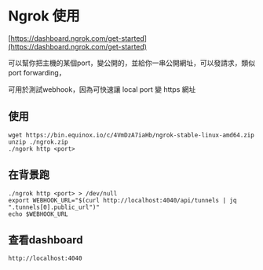 # Ngrok 使用

[https://dashboard.ngrok.com/get-started](https://dashboard.ngrok.com/get-started)

可以幫你把主機的某個port，變公開的，並給你一串公開網址，可以發請求，類似port forwarding，

可用於測試webhook，因為可快速讓 local port 變 https 網址

## 使用

```
wget https://bin.equinox.io/c/4VmDzA7iaHb/ngrok-stable-linux-amd64.zip
unzip ./ngrok.zip
./ngork http <port> 
```

## 在背景跑

```
./ngrok http <port> > /dev/null
export WEBHOOK_URL="$(curl http://localhost:4040/api/tunnels | jq ".tunnels[0].public_url")"
echo $WEBHOOK_URL
```

## 查看dashboard

```
http://localhost:4040
```



